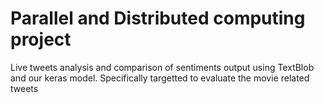 # Parallel and Distributed computing project
Live tweets analysis and comparison of sentiments output using TextBlob and our keras model.
Specifically targetted to evaluate the movie related tweets
